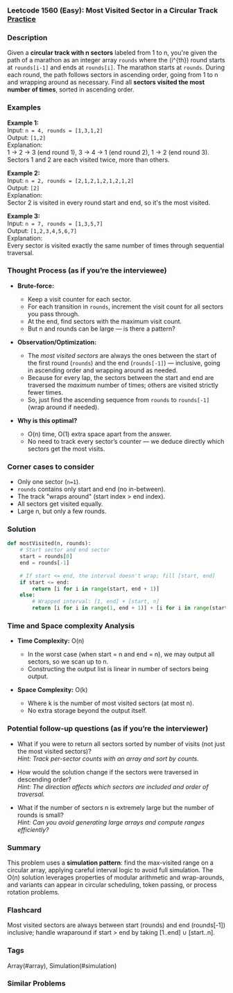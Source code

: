### Leetcode 1560 (Easy): Most Visited Sector in  a Circular Track [Practice](https://leetcode.com/problems/most-visited-sector-in-a-circular-track)

### Description  
Given a **circular track with n sectors** labeled from 1 to n, you're given the path of a marathon as an integer array `rounds` where the \(i^{th}\) round starts at `rounds[i-1]` and ends at `rounds[i]`. The marathon starts at `rounds`. During each round, the path follows sectors in ascending order, going from 1 to n and wrapping around as necessary. Find all **sectors visited the most number of times**, sorted in ascending order.

### Examples  

**Example 1:**  
Input: `n = 4, rounds = [1,3,1,2]`  
Output: `[1,2]`  
Explanation:  
1 → 2 → 3 (end round 1), 3 → 4 → 1 (end round 2), 1 → 2 (end round 3).  
Sectors 1 and 2 are each visited twice, more than others.

**Example 2:**  
Input: `n = 2, rounds = [2,1,2,1,2,1,2,1,2]`  
Output: `[2]`  
Explanation:  
Sector 2 is visited in every round start and end, so it's the most visited.

**Example 3:**  
Input: `n = 7, rounds = [1,3,5,7]`  
Output: `[1,2,3,4,5,6,7]`  
Explanation:  
Every sector is visited exactly the same number of times through sequential traversal.

### Thought Process (as if you’re the interviewee)  
- **Brute-force:**  
  - Keep a visit counter for each sector.
  - For each transition in `rounds`, increment the visit count for all sectors you pass through.
  - At the end, find sectors with the maximum visit count.
  - But n and rounds can be large — is there a pattern?

- **Observation/Optimization:**  
  - The *most visited sectors* are always the ones between the start of the first round (`rounds`) and the end (`rounds[-1]`) — inclusive, going in ascending order and wrapping around as needed.  
  - Because for every lap, the sectors between the start and end are traversed the *maximum* number of times; others are visited strictly fewer times.
  - So, just find the ascending sequence from `rounds` to `rounds[-1]` (wrap around if needed).

- **Why is this optimal?**  
  - O(n) time, O(1) extra space apart from the answer.
  - No need to track every sector’s counter — we deduce directly which sectors get the most visits.

### Corner cases to consider  
- Only one sector (`n=1`).
- `rounds` contains only start and end (no in-between).
- The track "wraps around" (start index > end index).
- All sectors get visited equally.
- Large n, but only a few rounds.

### Solution

```python
def mostVisited(n, rounds):
    # Start sector and end sector
    start = rounds[0]
    end = rounds[-1]
    
    # If start <= end, the interval doesn't wrap; fill [start, end]
    if start <= end:
        return [i for i in range(start, end + 1)]
    else:
        # Wrapped interval: [1, end] + [start, n]
        return [i for i in range(1, end + 1)] + [i for i in range(start, n + 1)]
```

### Time and Space complexity Analysis  

- **Time Complexity:** O(n)  
  - In the worst case (when start = n and end = n), we may output all sectors, so we scan up to n.
  - Constructing the output list is linear in number of sectors being output.

- **Space Complexity:** O(k)  
  - Where k is the number of most visited sectors (at most n).
  - No extra storage beyond the output itself.


### Potential follow-up questions (as if you’re the interviewer)  

- What if you were to return all sectors sorted by number of visits (not just the most visited sectors)?  
  *Hint: Track per-sector counts with an array and sort by counts.*

- How would the solution change if the sectors were traversed in descending order?  
  *Hint: The direction affects which sectors are included and order of traversal.*

- What if the number of sectors n is extremely large but the number of rounds is small?  
  *Hint: Can you avoid generating large arrays and compute ranges efficiently?*


### Summary
This problem uses a **simulation pattern**: find the max-visited range on a circular array, applying careful interval logic to avoid full simulation. The O(n) solution leverages properties of modular arithmetic and wrap-arounds, and variants can appear in circular scheduling, token passing, or process rotation problems.


### Flashcard
Most visited sectors are always between start (rounds) and end (rounds[-1]) inclusive; handle wraparound if start > end by taking [1..end] ∪ [start..n].

### Tags
Array(#array), Simulation(#simulation)

### Similar Problems
